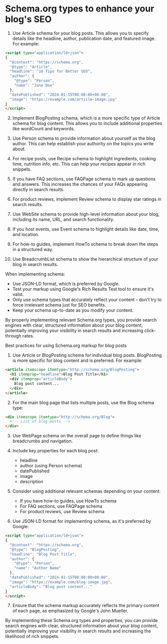 # Schema.org types to enhance your blog's SEO

1. Use Article schema for your blog posts. This allows you to specify details like the headline, author, publication date, and featured image. For example:

```html
<script type="application/ld+json">
{
  "@context": "https://schema.org",
  "@type": "Article",
  "headline": "10 Tips for Better SEO",
  "author": {
    "@type": "Person",
    "name": "Jane Doe"
  },
  "datePublished": "2024-01-15T08:00:00+08:00",
  "image": "https://example.com/article-image.jpg"
}
</script>
```

2. Implement BlogPosting schema, which is a more specific type of Article schema for blog content. This allows you to include additional properties like wordCount and keywords.

3. Use Person schema to provide information about yourself as the blog author. This can help establish your authority on the topics you write about.

4. For recipe posts, use Recipe schema to highlight ingredients, cooking time, nutrition info, etc. This can help your recipes appear in rich snippets.

5. If you have FAQ sections, use FAQPage schema to mark up questions and answers. This increases the chances of your FAQs appearing directly in search results.

6. For product reviews, implement Review schema to display star ratings in search results.

7. Use WebSite schema to provide high-level information about your blog, including its name, URL, and search functionality.

8. If you host events, use Event schema to highlight details like date, time, and location.

9. For how-to guides, implement HowTo schema to break down the steps in a structured way.

10. Use BreadcrumbList schema to show the hierarchical structure of your blog in search results.

When implementing schema:

- Use JSON-LD format, which is preferred by Google.
- Test your markup using Google's Rich Results Test tool to ensure it's valid.
- Only use schema types that accurately reflect your content - don't try to force irrelevant schema just for SEO benefits.
- Keep your schema up-to-date as you modify your content.

By properly implementing relevant Schema.org types, you provide search engines with clear, structured information about your blog content, potentially improving your visibility in search results and increasing click-through rates.

<!-- Citations:
[1] https://yoast.com/structured-data-schema-ultimate-guide/
[2] https://www.searchenginejournal.com/technical-seo/schema/
[3] https://www.singlegrain.com/blog/x/schema-markup/
[4] https://wearenorth.uk/insights/types-of-schema-to-help-your-seo/
[5] https://www.seoclarity.net/blog/types-of-schema-in-seo
[6] https://backlinko.com/schema-markup-guide
[7] https://targetinternet.com/resources/how-to-improve-your-seo-by-using-schema-markup/
[8] https://www.oncrawl.com/technical-seo/use-schema-markup-rich-snippets-help-seo/ -->

Best practices for using Schema.org markup for blog posts

1. Use Article or BlogPosting schema for individual blog posts. BlogPosting is more specific for blog content and is preferred. For example:

```html
<article itemscope itemtype="http://schema.org/BlogPosting">
  <h1 itemprop="headline">Blog Post Title</h1>
  <div itemprop="articleBody">
    Blog post content...
  </div>
</article>
```

2. For the main blog page that lists multiple posts, use the Blog schema type:

```html
<div itemscope itemtype="http://schema.org/Blog">
  <!-- List of blog posts -->
</div>
```

3. Use WebPage schema on the overall page to define things like breadcrumbs and navigation.

4. Include key properties for each blog post:
   - headline
   - author (using Person schema)
   - datePublished
   - image
   - description

5. Consider using additional relevant schemas depending on your content:
   - If you have how-to guides, use HowTo schema
   - For FAQ sections, use FAQPage schema
   - For product reviews, use Review schema

6. Use JSON-LD format for implementing schema, as it's preferred by Google:

```html
<script type="application/ld+json">
{
  "@context": "https://schema.org",
  "@type": "BlogPosting",
  "headline": "Blog Post Title",
  "author": {
    "@type": "Person",
    "name": "Author Name"
  },
  "datePublished": "2024-01-15T08:00:00+08:00",
  "image": "https://example.com/blog-image.jpg",
  "articleBody": "Blog post content..."
}
</script>
```

7. Ensure that the schema markup accurately reflects the primary content of each page, as emphasized by Google's John Mueller.

By implementing these Schema.org types and properties, you can provide search engines with clear, structured information about your blog content, potentially improving your visibility in search results and increasing the likelihood of rich snippets.

<!-- Citations:
[1] https://stackoverflow.com/questions/8866021/what-microdata-should-i-use-for-a-blog
[2] https://yoast.com/structured-data-schema-ultimate-guide/
[3] https://www.seoclarity.net/blog/types-of-schema-in-seo
[4] https://www.searchenginejournal.com/technical-seo/schema/
[5] https://www.singlegrain.com/blog/x/schema-markup/
[6] https://targetinternet.com/resources/how-to-improve-your-seo-by-using-schema-markup/
[7] https://www.oncrawl.com/technical-seo/use-schema-markup-rich-snippets-help-seo/
[8] https://wearenorth.uk/insights/types-of-schema-to-help-your-seo/ -->